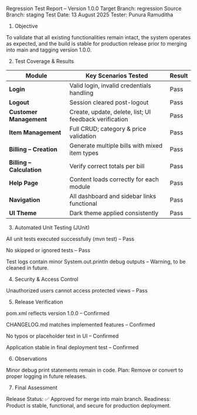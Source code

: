 Regression Test Report – Version 1.0.0
Target Branch: regression
Source Branch: staging
Test Date: 13 August 2025
Tester: Punura Ramuditha


1. Objective

To validate that all existing functionalities remain intact, the system operates as expected, and the build is stable for production release prior to merging into main and tagging version 1.0.0.


2. Test Coverage & Results


| Module                    | Key Scenarios Tested                                   | Result |
|---------------------------|--------------------------------------------------------|--------|
| **Login**                 | Valid login, invalid credentials handling              | Pass   |
| **Logout**                | Session cleared post-logout                            | Pass   |
| **Customer Management**   | Create, update, delete, list; UI feedback verification | Pass   |
| **Item Management**       | Full CRUD; category & price validation                 | Pass   |
| **Billing – Creation**    | Generate multiple bills with mixed item types          | Pass   |
| **Billing – Calculation** | Verify correct totals per bill                         | Pass   |
| **Help Page**             | Content loads correctly for each module                | Pass   |
| **Navigation**            | All dashboard and sidebar links functional             | Pass   |
| **UI Theme**              | Dark theme applied consistently                        | Pass   |




3. Automated Unit Testing (JUnit)

All unit tests executed successfully (mvn test) – Pass

No skipped or ignored tests – Pass

Test logs contain minor System.out.println debug outputs – Warning, to be cleaned in future.


4. Security & Access Control

Unauthorized users cannot access protected views – Pass


5. Release Verification

pom.xml reflects version 1.0.0 – Confirmed

CHANGELOG.md matches implemented features – Confirmed

No typos or placeholder text in UI – Confirmed

Application stable in final deployment test – Confirmed


6. Observations

Minor debug print statements remain in code.
Plan: Remove or convert to proper logging in future releases.


7. Final Assessment

Release Status: ✅ Approved for merge into main branch.
Readiness: Product is stable, functional, and secure for production deployment.